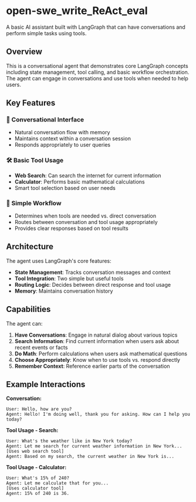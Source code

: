 # open-swe_write_ReAct_eval

A basic AI assistant built with LangGraph that can have conversations and perform simple tasks using tools.

## Overview

This is a conversational agent that demonstrates core LangGraph concepts including state management, tool calling, and basic workflow orchestration. The agent can engage in conversations and use tools when needed to help users.

## Key Features

### 💬 Conversational Interface
- Natural conversation flow with memory
- Maintains context within a conversation session
- Responds appropriately to user queries

### 🛠️ Basic Tool Usage
- **Web Search**: Can search the internet for current information
- **Calculator**: Performs basic mathematical calculations
- Smart tool selection based on user needs

### 🔄 Simple Workflow
- Determines when tools are needed vs. direct conversation
- Routes between conversation and tool usage appropriately
- Provides clear responses based on tool results

## Architecture

The agent uses LangGraph's core features:

- **State Management**: Tracks conversation messages and context
- **Tool Integration**: Two simple but useful tools
- **Routing Logic**: Decides between direct response and tool usage
- **Memory**: Maintains conversation history

## Capabilities

The agent can:

1. **Have Conversations**: Engage in natural dialog about various topics
2. **Search Information**: Find current information when users ask about recent events or facts
3. **Do Math**: Perform calculations when users ask mathematical questions
4. **Choose Appropriately**: Know when to use tools vs. respond directly
5. **Remember Context**: Reference earlier parts of the conversation

## Example Interactions

**Conversation:**
```
User: Hello, how are you?
Agent: Hello! I'm doing well, thank you for asking. How can I help you today?
```

**Tool Usage - Search:**
```
User: What's the weather like in New York today?
Agent: Let me search for current weather information in New York...
[Uses web search tool]
Agent: Based on my search, the current weather in New York is...
```

**Tool Usage - Calculator:**
```
User: What's 15% of 240?
Agent: Let me calculate that for you...
[Uses calculator tool]
Agent: 15% of 240 is 36.
```
